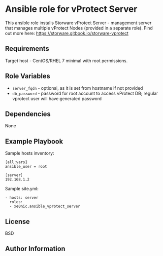 Ansible role for vProtect Server
=========

This ansible role installs Storware vProtect Server - management server that manages multiple vProtect Nodes (provided in a separate role). Find out more here: https://storware.gitbook.io/storware-vprotect

Requirements
------------

Target host - CentOS/RHEL 7 minimal with root permissions.

Role Variables
--------------

- `server_fqdn` - optional, as it is set from hostname if not provided
- `db_password` - password for root account to access vProtect DB; regular vprotect user will have generated password

Dependencies
------------

None

Example Playbook
----------------

Sample hosts inventory:

```
[all:vars]
ansible_user = root

[server]
192.168.1.2
```

Sample site.yml:

```
- hosts: server
  roles:
  - xe0nic.ansible_vprotect_server
```

License
-------

BSD

Author Information
------------------

